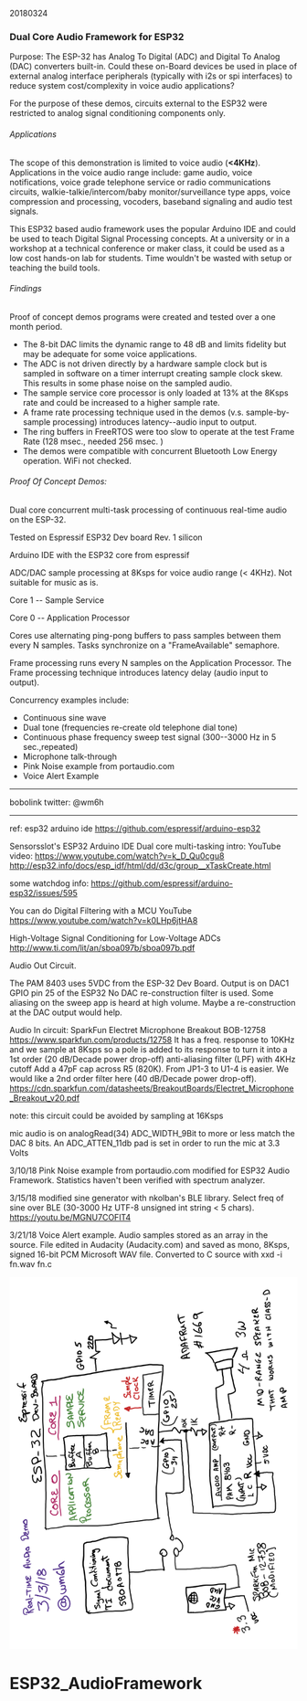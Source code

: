 20180324
### Dual Core Audio Framework for ESP32

Purpose: The ESP-32 has Analog To Digital (ADC) and Digital To Analog (DAC) converters built-in. Could these on-Board devices be used in place of external analog interface peripherals (typically with i2s or spi interfaces) to reduce system cost/complexity in voice audio applications?

For the purpose of these demos, circuits external to the ESP32 were restricted to analog signal conditioning components only.

###### Applications
The scope of this demonstration is limited to voice audio (**<4KHz**). Applications in the voice audio range include: game audio, voice notifications, voice grade telephone service or radio communications circuits, walkie-talkie/intercom/baby monitor/surveillance type apps, voice compression and processing, vocoders, baseband signaling and audio test signals.

This ESP32 based audio framework uses the popular Arduino IDE and could be used to teach Digital Signal Processing concepts. At a university or in a workshop at a technical conference or maker class, it could be used as a low cost hands-on lab for students. Time wouldn't be wasted with setup or teaching the build tools.


###### Findings
Proof of concept demos programs were created and tested over a one month period.
* The 8-bit DAC limits the dynamic range to 48 dB and limits fidelity but may be adequate for some voice applications.
* The ADC is not driven directly by a hardware sample clock but is sampled in software on a timer interrupt creating sample clock skew. This results in some phase noise on the sampled audio.
* The sample service core processor is only loaded at 13% at the 8Ksps rate and could be increased to a higher sample rate.
* A frame rate processing technique used in the demos (v.s. sample-by-sample processing) introduces latency--audio input to output.
* The ring buffers in FreeRTOS were too slow to operate at the test Frame Rate (128 msec., needed 256 msec. )
* The demos were compatible with concurrent  Bluetooth Low Energy operation. WiFi not checked.

###### Proof Of Concept Demos:
Dual core concurrent multi-task processing of continuous real-time audio
on the ESP-32.

Tested on Espressif ESP32 Dev board
Rev. 1 silicon

Arduino IDE with the ESP32 core from espressif

ADC/DAC sample processing at 8Ksps for voice audio range (< 4KHz).
Not suitable for music as is.

Core 1 -- Sample Service

Core 0 -- Application Processor

Cores use alternating ping-pong buffers to pass samples between them every
N samples. Tasks synchronize on a "FrameAvailable" semaphore.

Frame processing
runs every N samples on the Application Processor. The Frame processing technique
introduces latency delay (audio input to output).

Concurrency examples include:
* Continuous sine wave
* Dual tone (frequencies re-create old telephone dial tone)
* Continuous phase frequency sweep test signal (300--3000 Hz in 5 sec.,repeated)
* Microphone talk-through
* Pink Noise example from portaudio.com
* Voice Alert Example
__________________________________________________________________



bobolink
twitter: @wm6h

__________________________________________________________________

ref:
esp32 arduino ide
https://github.com/espressif/arduino-esp32

Sensorsslot's ESP32 Arduino IDE Dual core multi-tasking intro:
YouTube video: https://www.youtube.com/watch?v=k_D_Qu0cgu8
 http://esp32.info/docs/esp_idf/html/dd/d3c/group__xTaskCreate.html

some watchdog info:
 https://github.com/espressif/arduino-esp32/issues/595

You can do Digital Filtering with a MCU
YouTube https://www.youtube.com/watch?v=k0LHp6jtHA8

High-Voltage Signal Conditioning for Low-Voltage ADCs
http://www.ti.com/lit/an/sboa097b/sboa097b.pdf

Audio Out Circuit.

The PAM 8403 uses 5VDC from the ESP-32 Dev Board.
Output is on DAC1 GPIO pin 25 of the ESP32
No DAC re-construction filter is used.
Some aliasing on the sweep app is heard at high volume. Maybe a re-construction
at the DAC output would help.

Audio In circuit: SparkFun Electret Microphone Breakout BOB-12758
https://www.sparkfun.com/products/12758
It has a freq. response to 10KHz and we sample at 8Ksps so a pole is added to
its response to turn it into a 1st order (20 dB/Decade power drop-off)
anti-aliasing filter (LPF) with 4KHz cutoff
Add a 47pF cap across R5 (820K). From JP1-3 to U1-4 is easier.
We would like a 2nd order filter here (40 dB/Decade power drop-off).
 https://cdn.sparkfun.com/datasheets/BreakoutBoards/Electret_Microphone_Breakout_v20.pdf

note: this circuit could be avoided by sampling at 16Ksps


mic audio is on analogRead(34)
ADC_WIDTH_9Bit to more or less match the DAC 8 bits.
An ADC_ATTEN_11db pad is set in order to run the mic at 3.3 Volts

3/10/18 Pink Noise example from portaudio.com modified for ESP32 Audio Framework. Statistics haven't been verified with spectrum analyzer.

3/15/18 modified sine generator with nkolban's BLE library. Select freq of sine over BLE (30-3000 Hz UTF-8
unsigned int string < 5 chars).   https://youtu.be/MGNU7COFlT4

3/21/18 Voice Alert example. Audio samples stored as an array in the source. File edited in Audacity (Audacity.com) and saved as mono, 8Ksps, signed 16-bit PCM Microsoft WAV file. Converted to C source with xxd -i fn.wav fn.c

![BlockDiagram](/ESP32AudioFrameworkBlock.png)
# ESP32_AudioFramework
